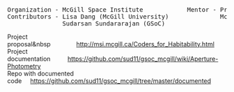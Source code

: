 <pre>
Organization - McGill Space Institute            Mentor - Prof. Nicolas Cowan
Contributors - Lisa Dang (McGill University)              McGill Space Institute
               Sudarsan Sundararajan (GSoC)
</pre>

Project proposal&nbsp&nbsp;&nbsp;&nbsp;&nbsp;&nbsp;&nbsp;&nbsp;&nbsp;&nbsp;&nbsp;&nbsp;&nbsp;&nbsp;&nbsp;&nbsp;http://msi.mcgill.ca/Coders_for_Habitability.html <br>
Project documentation&nbsp;&nbsp;&nbsp;&nbsp;&nbsp;&nbsp;&nbsp;&nbsp;&nbsp;&nbsp;https://github.com/sud11/gsoc_mcgill/wiki/Aperture-Photometry <br>
Repo with documented code&nbsp;&nbsp;&nbsp;&nbsp;&nbsp;https://github.com/sud11/gsoc_mcgill/tree/master/documented <br>







